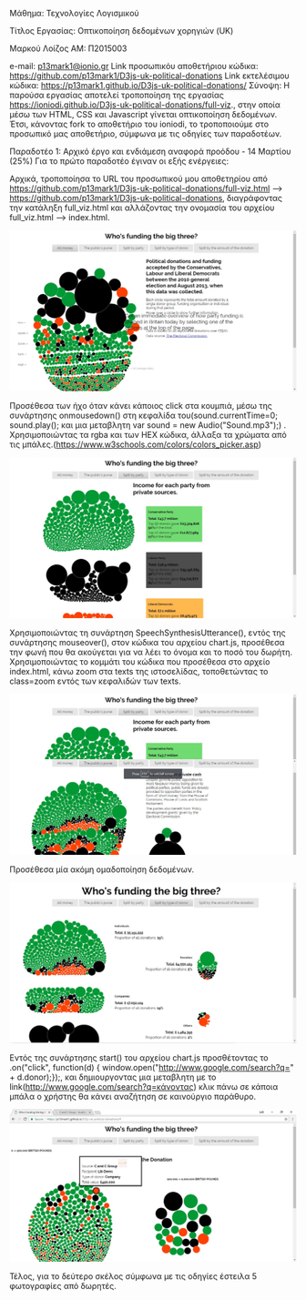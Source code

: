 
Μάθημα: Τεχνολογίες Λογισμικού

Τίτλος Εργασίας: Οπτικοποίηση δεδομένων χορηγιών (UK)

Μαρκού Λοίζος
ΑΜ: Π2015003

e-mail: p13mark1@ionio.gr
Link προσωπικόυ αποθετήριου κώδικα: https://github.com/p13mark1/D3js-uk-political-donations
Link εκτελέσιμου κώδικα: https://p13mark1.github.io/D3js-uk-political-donations/
Σύνοψη:
Η παρούσα εργασίας αποτελεί τροποποίηση της εργασίας https://ioniodi.github.io/D3js-uk-political-donations/full-viz., στην οποία μέσω των HTML, CSS και Javascript γίνεται οπτικοποίηση δεδομένων. Έτσι, κάνοντας fork το αποθετήριο του ioniodi, το τροποποιούμε στο προσωπικό μας αποθετήριο, σύμφωνα με τις οδηγίες των παραδοτέων.

Παραδοτέο 1: Αρχικό έργο και ενδιάμεση αναφορά προόδου - 14 Μαρτίου (25%)
Για το πρώτο παραδοτέο έγιναν οι εξής ενέργειες:

Αρχικά, τροποποίησα το URL του προσωπικού μου αποθετηρίου από https://github.com/p13mark1/D3js-uk-political-donations/full-viz.html --> https://github.com/p13mark1/D3js-uk-political-donations, διαγράφοντας την κατάληξη full_viz.html και αλλάζοντας την ονομασία του αρχείου full_viz.html --> index.html.

![ScreenShot](1.jpg)

Προσέθεσα των ήχο όταν κάνει κάποιος click στα κουμπιά, μέσω της συνάρτησης onmousedown() στη κεφαλίδα του(sound.currentTime=0;
		sound.play(); και μια μεταβλητη var sound = new Audio("Sound.mp3");)
.
Χρησιμοποιώντας τα rgba και των HEX κώδικα, άλλαξα τα χρώματα από τις μπάλες.(https://www.w3schools.com/colors/colors_picker.asp)

![ScreenShot](2.jpg)

Χρησιμοποιώντας τη συνάρτηση SpeechSynthesisUtterance(), εντός της συνάρτησης mouseover(), στον κώδικα του αρχείου chart.js, προσέθεσα την φωνή που θα ακούγεται για να λέει το όνομα και το ποσό του δωρήτη. Χρησιμοποιώντας το κομμάτι του κώδικα που προσέθεσα στο αρχείο index.html, κάνω zoom στα texts της ιστοσελίδας, τοποθετώντας το class=zoom εντός των κεφαλιδών των texts.

![ScreenShot](3.jpg)

Προσέθεσα μία ακόμη ομαδοποίηση δεδομένων.

![ScreenShot](4.jpg)

Εντός της συνάρτησης start() του αρχείου chart.js προσθέτοντας το .on("click", function(d) { window.open("http://www.google.com/search?q=" + d.donor);});, και δημιουργοντας μια μεταβλητη με το link(http://www.google.com/search?q=κάνοντας) κλικ πάνω σε κάποια μπάλα ο χρήστης θα κάνει αναζήτηση σε καινούργιο παράθυρο.

![ScreenShot](5.jpg)

Τέλος, για το δεύτερο σκέλος σύμφωνα με τις οδηγίες έστειλα 5 φωτογραφίες από δωρητές.
